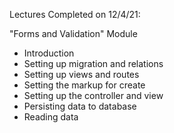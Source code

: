 Lectures Completed on 12/4/21:

"Forms and Validation" Module
* Introduction
* Setting up migration and relations
* Setting up views and routes
* Setting the markup for create
* Setting up the controller and view
* Persisting data to database
* Reading data